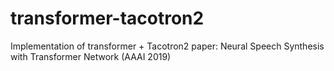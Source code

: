 # transformer-tacotron2
Implementation of transformer + Tacotron2
paper: Neural Speech Synthesis with Transformer Network (AAAI 2019)

